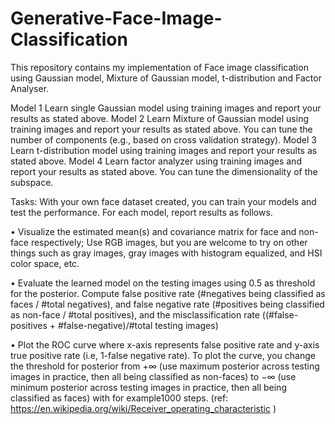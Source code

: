 # Generative-Face-Image-Classification
This repository contains my implementation of Face image classification using Gaussian model, Mixture of Gaussian model, t-distribution and Factor Analyser.

Model 1 Learn single Gaussian model using training images and report your results
as stated above.
Model 2 Learn Mixture of Gaussian model using training images and report your
results as stated above. You can tune the number of components (e.g., based on cross validation
strategy).
Model 3  Learn t-distribution model using training images and report your results as
stated above.
Model 4  Learn factor analyzer using training images and report your results as
stated above. You can tune the dimensionality of the subspace.

Tasks: With your own face dataset created, you can train your models and test the performance.
For each model, report results as follows.

• Visualize the estimated mean(s) and covariance matrix for face and non-face
respectively; Use RGB images, but you are welcome to try on other things such as gray
images, gray images with histogram equalized, and HSI color space, etc.

• Evaluate the learned model on the testing images using 0.5 as threshold for the posterior.
Compute false positive rate (#negatives being classified as faces / #total negatives), and
false negative rate (#positives being classified as non-face / #total positives), and the
misclassification rate ((#false-positives + #false-negative)/#total testing images)

• Plot the ROC curve where x-axis represents false positive rate and y-axis true positive
rate (i.e, 1-false negative rate). To plot the curve, you change the threshold for posterior
from +∞ (use maximum posterior across testing images in practice, then all being
classified as non-faces) to −∞ (use minimum posterior across testing images in practice,
then all being classified as faces) with for example1000 steps. (ref:
https://en.wikipedia.org/wiki/Receiver_operating_characteristic )

